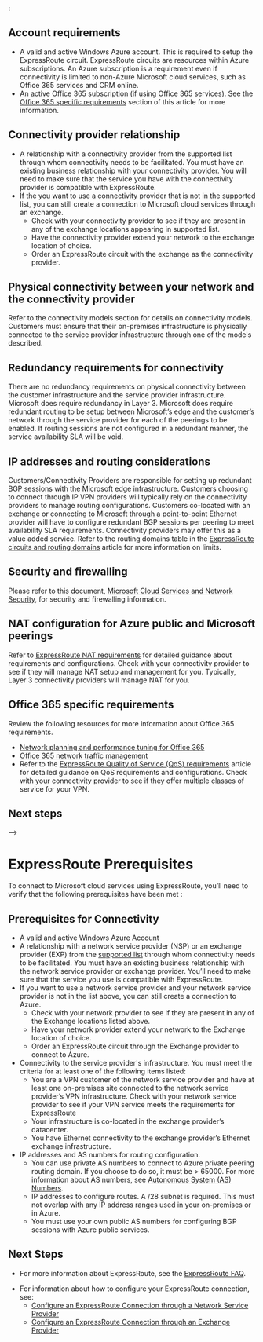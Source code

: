 <properties
   pageTitle="Prerequisites for ExpressRoute adoption | Windows Azure"
   description="This page provides a list of requirements to be met before you can order an Azure ExpressRoute circuit."
   documentationCenter="na"
   services="expressroute"
   authors="cherylmc"
   manager="carolz"
   editor=""/>
<tags
	ms.service="expressroute"
	ms.date="09/21/2015"
	wacn.date=""/>


<!-- deleted by customization
# ExpressRoute prerequisites   

To connect to Microsoft cloud services using ExpressRoute, you’ll need to verify that the following requirements listed in the sections below have been met <!-- deleted by customization. --><!-- keep by customization: begin -->: <!-- keep by customization: end -->

## Account requirements

- A valid and active Windows Azure account. This is required to setup the ExpressRoute circuit. ExpressRoute circuits are resources within Azure subscriptions. An Azure subscription is a requirement even if connectivity is limited to non-Azure Microsoft cloud services, such as Office 365 services and CRM online.
- An active Office 365 subscription (if using Office 365 services). See the [Office 365 specific requirements](#office-365-specific-requirements) section of this article for more information.

## Connectivity provider relationship

- A relationship with a connectivity provider from the supported list through whom connectivity needs to be facilitated. You must have an existing business relationship with your connectivity provider. You will need to make sure that the service you have with the connectivity provider is compatible with ExpressRoute.
- If the you want to use a connectivity provider that is not in the supported list, you can still create a connection to Microsoft cloud services through an exchange.
	- Check with your connectivity provider to see if they are present in any of the exchange locations appearing in supported list.
	- Have the connectivity provider extend your network to the exchange location of choice.
	- Order an ExpressRoute circuit with the exchange as the connectivity provider.

## Physical connectivity between your network and the connectivity provider

Refer to the connectivity models section for details on connectivity models. Customers must ensure that their on-premises infrastructure is physically connected to the service provider infrastructure through one of the models described. 

## Redundancy requirements for connectivity

There are no redundancy requirements on physical connectivity between the customer infrastructure and the service provider infrastructure. 
Microsoft does require redundancy in Layer 3. Microsoft does require redundant routing to be setup between Microsoft’s edge and the customer’s network through the service provider for each of the peerings to be enabled. If routing sessions are not configured in a redundant manner, the service availability SLA will be void.

## IP addresses and routing considerations

Customers/Connectivity Providers are responsible for setting up redundant BGP sessions with the Microsoft edge infrastructure.  Customers choosing to connect through IP VPN providers will typically rely on the connectivity providers to manage routing configurations. Customers co-located with an exchange or connecting to Microsoft through a point-to-point Ethernet provider will have to configure redundant BGP sessions per peering to meet availability SLA requirements. Connectivity providers may offer this as a value added service. 
Refer to the routing domains table in the [ExpressRoute circuits and routing domains](/documentation/articles/expressroute-circuit-peerings) article for more information on limits.

## Security and firewalling

Please refer to this document, [Microsoft Cloud Services and Network Security](/documentation/articles/best-practices-network-security), for security and firewalling information.

## NAT configuration for Azure public and Microsoft peerings

Refer to [ExpressRoute NAT requirements](/documentation/articles/expressroute-nat) for detailed guidance about requirements and configurations. Check with your connectivity provider to see if they will manage NAT setup and management for you. Typically, Layer 3 connectivity providers will manage NAT for you.

## Office 365 specific requirements

Review the following resources for more information about Office 365 requirements.

- [Network planning and performance tuning for Office 365](https://support.office.com/zh-cn/article/Network-planning-and-performance-tuning-for-Office-365-e5f1228c-da3c-4654-bf16-d163daee8848)
- [Office 365 network traffic management](https://msft.spoppe.com/teams/cpub/teams/IW_Admin/modsquad/_layouts/15/WopiFrame.aspx?sourcedoc=%7b23f09224-0668-4476-8627-aaff30931439%7d&action=edit&source=https%3A%2F%2Fmsft%2Espoppe%2Ecom%2Fteams%2Fcpub%2Fteams%2FIW%5FAdmin%2Fmodsquad%2FSitePages%2FHome%2Easpx)
- Refer to the [ExpressRoute Quality of Service (QoS) requirements](/documentation/articles/expressroute-qos) article for detailed guidance on QoS requirements and configurations. Check with your connectivity provider to see if they offer multiple classes of service for your VPN. 

## Next steps
-->
<!-- keep by customization: begin -->
# ExpressRoute Prerequisites  

To connect to Microsoft cloud services using ExpressRoute, you’ll need to verify that the following prerequisites have been met <!-- deleted by customization. --><!-- keep by customization: begin -->: <!-- keep by customization: end -->

## Prerequisites for Connectivity

- A valid and active Windows Azure Account
- A relationship with a network service provider (NSP) or an exchange provider (EXP) from the [supported list](/documentation/articles/expressroute-locations) through whom connectivity needs to be facilitated. You must have an existing business relationship with the network service provider or exchange provider. You’ll need to make sure that the service you use is compatible with ExpressRoute. 
- If you want to use a network service provider and your network service provider is not in the list above, you can still create a connection to Azure.
	- Check with your network provider to see if they are present in any of the Exchange locations listed above.
	- Have your network provider extend your network to the Exchange location of choice.
	- Order an ExpressRoute circuit through the Exchange provider to connect to Azure.
- Connectivity to the service provider's infrastructure. You must meet the criteria for at least one of the following items listed:
	- You are a VPN customer of the network service provider and have at least one on-premises site connected to the network service provider’s VPN infrastructure. Check with your network service provider to see if your VPN service meets the requirements for ExpressRoute
	- Your infrastructure is co-located in the exchange provider’s datacenter.
	- You have Ethernet connectivity to the exchange provider’s Ethernet exchange infrastructure.
- IP addresses and AS numbers for routing configuration.
	- You can use private AS numbers to connect to Azure private peering routing domain. If you choose to do so, it must be > 65000. For more information about AS numbers, see [Autonomous System (AS) Numbers](http://www.iana.org/assignments/as-numbers/as-numbers.xhtml).
	- IP addresses to configure routes. A /28 subnet is required. This must not overlap with any IP address ranges used in your on-premises or in Azure.
	- You must use your own public AS numbers for configuring BGP sessions with Azure public services.

## Next Steps
<!-- keep by customization: end -->

- For more information about ExpressRoute, see the [ExpressRoute FAQ](/documentation/articles/expressroute-faqs).
<!-- deleted by customization
- Find a service provider. See [ExpressRoute partners and peering locations](/documentation/articles/expressroute-locations).
- Refer to requirements for [Routing](/documentation/articles/expressroute-routing), [NAT](/documentation/articles/expressroute-nat) and [QoS](/documentation/articles/expressroute-qos).
- Configure your ExpressRoute connection.
	- [Create an ExpressRoute circuit](/documentation/articles/expressroute-howto-circuit-classic)
	- [Configure routing](/documentation/articles/expressroute-howto-routing-classic)
	- [Link a VNet to an ExpressRoute circuit](/documentation/articles/expressroute-howto-linkvnet-classic)


-->
<!-- keep by customization: begin -->
- For information about how to configure your ExpressRoute connection, see:
	- [Configure an ExpressRoute Connection through a Network Service Provider](/documentation/articles/expressroute-configuring-nsps)
	- [Configure an ExpressRoute Connection through an Exchange Provider](/documentation/articles/expressroute-configuring-exps)
 

<!-- keep by customization: end -->